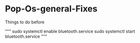 # Pop-Os-general-Fixes
Things to do before 

"""
sudo systemctl enable bluetooth.service
sudo systemctl start bluetooth.service
"""
